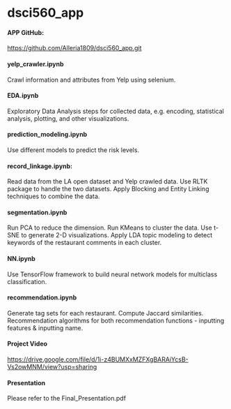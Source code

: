 # dsci560_app

#### APP GitHub:
https://github.com/Alleria1809/dsci560_app.git


#### yelp_crawler.ipynb
Crawl information and attributes from Yelp using selenium.


#### EDA.ipynb
Exploratory Data Analysis steps for collected data, e.g. encoding, statistical analysis, plotting, and other visualizations.


#### prediction_modeling.ipynb
Use different models to predict the risk levels.


#### record_linkage.ipynb: 
Read data from the LA open dataset and Yelp crawled data. 
Use RLTK package to handle the two datasets.
Apply Blocking and Entity Linking techniques to combine the data.


#### segmentation.ipynb
Run PCA to reduce the dimension.
Run KMeans to cluster the data.
Use t-SNE to generate 2-D visualizations.
Apply LDA topic modeling to detect keywords of the restaurant comments in each cluster.


#### NN.ipynb
Use TensorFlow framework to build neural network models for multiclass classification.


#### recommendation.ipynb
Generate tag sets for each restaurant.
Compute Jaccard similarities.
Recommendation algorithms for both recommendation functions - inputting features & inputting name.

#### Project Video
https://drive.google.com/file/d/1i-z4BUMXxMZFXgBARAiYcsB-Vs2owMNM/view?usp=sharing


#### Presentation
Please refer to the Final_Presentation.pdf
